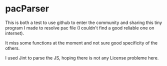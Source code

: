 # pacParser

This is both a test to use github to enter the community and sharing this tiny program I made to resolve pac file (I couldn't find a good reliable one on internet).

It miss some functions at the moment and not sure good specificity of the others.

I used Jint to parse the JS, hoping there is not any License probleme here.
